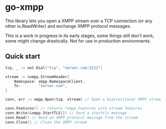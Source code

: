 # go-xmpp

This library lets you open a XMPP stream over a TCP connection (or any other io.ReadWriter) and exchange XMPP protocol messages.

This is a work in progress in its early stages, some things still don't work, some might change drastically. Not for use in production environments.

## Quick start

```go
tcp, _ := net.Dial("tcp", "server.com:5222")

stream := &xmpp.StreamHeader{
    Namespace: xmpp.NamespaceClient,
    To:        "server.com",
}

conn, err := xmpp.Open(tcp, stream) // Open a bidirectional XMPP stream over the TCP connection (as a client)

conn.Features() // returns *xmpp.Features with stream features
conn.Write(&xmpp.StartTLS{}) // Send a starttls message
conn.Read() // Read an XMPP protocol message from the stream
conn.Close() // Close the XMPP stream

```